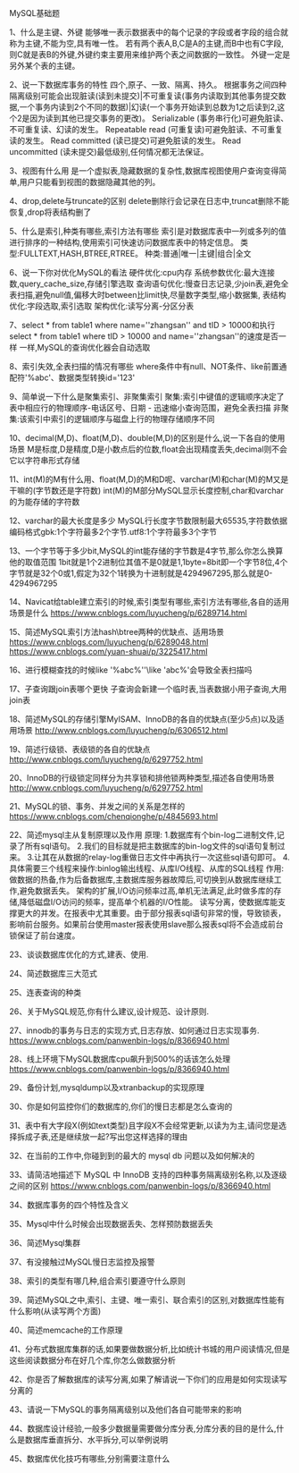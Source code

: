 MySQL基础题

1、什么是主键、外键
	能够唯一表示数据表中的每个记录的字段或者字段的组合就称为主键,不能为空,具有唯一性。
	若有两个表A,B,C是A的主键,而B中也有C字段,则C就是表B的外键,外键约束主要用来维护两个表之间数据的一致性。
	外键一定是另外某个表的主键。

2、说一下数据库事务的特性
	四个,原子、一致、隔离、持久。
	根据事务之间四种隔离级别可能会出现脏读(读到未提交)|不可重复读(事务内读取到其他事务提交数据,一个事务内读到2个不同的数据)|幻读(一个事务开始读到总数为1之后读到2,这个2是因为读到其他已提交事务的更改)。
	Serializable (事务串行化)可避免脏读、不可重复读、幻读的发生。
	Repeatable read (可重复读)可避免脏读、不可重复读的发生。
	Read committed (读已提交)可避免脏读的发生。
	Read uncommitted (读未提交)最低级别,任何情况都无法保证。


3、视图有什么用
	是一个虚拟表,隐藏数据的复杂性,数据库视图使用户查询变得简单,用户只能看到视图的数据隐藏其他的列。

4、drop,delete与truncate的区别
	delete删除行会记录在日志中,truncat删除不能恢复,drop将表结构删了

5、什么是索引,种类有哪些,索引方法有哪些
	索引是对数据库表中一列或多列的值进行排序的一种结构,使用索引可快速访问数据库表中的特定信息。
	类型:FULLTEXT,HASH,BTREE,RTREE。
	种类:普通|唯一|主键|组合|全文

6、说一下你对优化MySQL的看法
	硬件优化:cpu内存
	系统参数优化:最大连接数,query_cache_size,存储引擎选取
	查询语句优化:慢查日志记录,少join表,避免全表扫描,避免null值,偏移大时between比limit快,尽量数字类型,缩小数据集,
	表结构优化:字段选取,索引选取
	架构优化:读写分离-分区分表

7、select * from table1 where name=''zhangsan'' and tID > 10000和执行select * from table1 where tID > 10000 and name=''zhangsan''的速度是否一样
	一样,MySQL的查询优化器会自动选取

8、索引失效,全表扫描的情况有哪些
	where条件中有null、NOT条件、like前置通配符'%abc'、数据类型转换id='123'

9、简单说一下什么是聚集索引、非聚集索引
	聚集:索引中键值的逻辑顺序决定了表中相应行的物理顺序-电话区号、日期 - 迅速缩小查询范围，避免全表扫描
	非聚集:该索引中索引的逻辑顺序与磁盘上行的物理存储顺序不同
	
10、decimal(M,D)、float(M,D)、double(M,D)的区别是什么,说一下各自的使用场景
	M是标度,D是精度,D是小数点后的位数,float会出现精度丢失,decimal则不会它以字符串形式存储

11、int(M)的M有什么用、float(M,D)的M和D呢、varchar(M)和char(M)的M又是干嘛的(字节数还是字符数)
	int(M)的M部分MySQL显示长度控制,char和varchar的为能存储的字符数

12、varchar的最大长度是多少
	MySQL行长度字节数限制最大65535,字符数依据编码格式gbk:1个字符最多2个字节.utf8:1个字符最多3个字节

13、一个字节等于多少bit,MySQL的int能存储的字节数是4字节,那么你怎么换算他的取值范围
	1bit就是1个2进制位其值不是0就是1,1byte=8bit即一个字节8位,4个字节就是32个0或1,假定为32个1转换为十进制就是4294967295,那么就是0-4294967295

14、Navicat给table建立索引的时候,索引类型有哪些,索引方法有哪些,各自的适用场景是什么
https://www.cnblogs.com/luyucheng/p/6289714.html

15、简述MySQL索引方法hash\btree两种的优缺点、适用场景
https://www.cnblogs.com/luyucheng/p/6289048.html
https://www.cnblogs.com/yuan-shuai/p/3225417.html

16、进行模糊查找的时候like '%abc%''\like 'abc%'会导致全表扫描吗

17、子查询跟join表哪个更快
	子查询会新建一个临时表,当表数据小用子查询,大用join表

18、简述MySQL的存储引擎MyISAM、InnoDB的各自的优缺点(至少5点)以及适用场景
http://www.cnblogs.com/luyucheng/p/6306512.html

19、简述行级锁、表级锁的各自的优缺点
http://www.cnblogs.com/luyucheng/p/6297752.html

20、InnoDB的行级锁定同样分为共享锁和排他锁两种类型,描述各自使用场景
http://www.cnblogs.com/luyucheng/p/6297752.html

21、MySQL的锁、事务、并发之间的关系是怎样的
https://www.cnblogs.com/chenqionghe/p/4845693.html

22、简述mysql主从复制原理以及作用
	原理:
	1.数据库有个bin-log二进制文件,记录了所有sql语句。
	2.我们的目标就是把主数据库的bin-log文件的sql语句复制过来。
	3.让其在从数据的relay-log重做日志文件中再执行一次这些sql语句即可。
	4.具体需要三个线程来操作:binlog输出线程、从库I/O线程、从库的SQL线程
	作用:
	做数据的热备,作为后备数据库,主数据库服务器故障后,可切换到从数据库继续工作,避免数据丢失。
	架构的扩展,I/O访问频率过高,单机无法满足,此时做多库的存储,降低磁盘I/O访问的频率，提高单个机器的I/O性能。
	读写分离，使数据库能支撑更大的并发。在报表中尤其重要。由于部分报表sql语句非常的慢，导致锁表，影响前台服务。如果前台使用master报表使用slave那么报表sql将不会造成前台锁保证了前台速度。	

23、谈谈数据库优化的方式,建表、使用.

24、简述数据库三大范式

25、连表查询的种类

26、关于MySQL规范,你有什么建议,设计规范、设计原则.

27、innodb的事务与日志的实现方式,日志存放、如何通过日志实现事务.
https://www.cnblogs.com/panwenbin-logs/p/8366940.html

28、线上环境下MySQL数据库cpu飙升到500%的话该怎么处理
https://www.cnblogs.com/panwenbin-logs/p/8366940.html

29、备份计划,mysqldump以及xtranbackup的实现原理

30、你是如何监控你们的数据库的,你们的慢日志都是怎么查询的

31、表中有大字段X(例如text类型)且字段X不会经常更新,以读为为主,请问您是选择拆成子表,还是继续放一起?写出您这样选择的理由

32、在当前的工作中,你碰到到的最大的 mysql db 问题以及如何解决的

33、请简洁地描述下 MySQL 中 InnoDB 支持的四种事务隔离级别名称,以及逐级之间的区别
https://www.cnblogs.com/panwenbin-logs/p/8366940.html

34、数据库事务的四个特性及含义

35、Mysql中什么时候会出现数据丢失、怎样预防数据丢失

36、简述Mysql集群 

37、有没接触过MySQL慢日志监控及报警

38、索引的类型有哪几种,组合索引要遵守什么原则

39、简述MySQL之中,索引、主键、唯一索引、联合索引的区别,对数据库性能有什么影响(从读写两个方面)

40、简述memcache的工作原理

41、分布式数据库集群的话,如果要做数据分析,比如统计书城的用户阅读情况,但是这些阅读数据分布在好几个库,你怎么做数据分析

42、你是否了解数据库的读写分离,如果了解请说一下你们的应用是如何实现读写分离的

43、请说一下MySQL的事务隔离级别以及他们各自可能带来的影响

44、数据库设计经验,一般多少数据量需要做分库分表,分库分表的目的是什么,什么是数据库垂直拆分、水平拆分,可以举例说明

45、数据库优化技巧有哪些,分别需要注意什么
